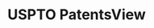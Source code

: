 ---
layout: default
bigquery: https://console.cloud.google.com/bigquery?p=patents-public-data&d=patentsview&page=dataset
citation: Attribution should be given to PatentsView for use, distribution, or derivative
  works.
code: https://github.com/CSSIP-AIR/PatentsView-Code-Snippets/
contributors: USPTO
cost: None
description: 'PatentsView includes US patent data including raw data (summaries, applications,
  pregrant applications), disambugations of inventors and assignees, and inventor
  gender estimates.  Also foreign priority data, # of figures and sheets, and government
  interest statements.'
documentation: https://patentsview.org/query/builder-faqs
last_edit: 04/08/2022, 23:59:30
location: https://patentsview.org/
maintained_by: USPTO
record_creation_timestamp: 12/2/2020 17:20:46
schema_fields:
- location_id
- lapse_of_patent
- subgroup
- disamb_inventor_id_20200331
- subgroup_id
- disamb_assignee_id_20181127
- series_code
- country_transformed
- disclaimer_date
- organization
- term_disclaimer
- term_extension
- gi_statement
- disamb_inventor_id_20170808
- state_fips
- assignee_id
- disamb_inventor_id_20200929
- reldocno
- state
- section_id
- num_sheets
- category_id
- number
- name_first
- subcategory_id
- abstract
- applicant_type
- deceased
- level_one
- latin_name
- f102_date
- organization_id
- inventor_id
- rawinventor_id
- exemplary
- group_id
- filename
- disamb_assignee_id_20200630
- ipc_class
- rawlocation_id
- f371_date
- id
- group
- subclass
- disamb_assignee_id_20200929
- symbol_position
- _102_date
- lname
- name_last
- male_flag
- county
- rule_47
- male
- disamb_inventor_id_20170307
- disamb_assignee_id_20191008
- dependent
- city
- lawyer_id
- classification_level
- sequence
- designation
- action_date
- contract_award_number
- text
- field_title
- subclass_id
- disamb_inventor_id_20191231
- publication_number
- disamb_assignee_id_20190312
- fname
- rawassignee_id
- length
- latitude
- mainclass_id
- longitude
- ipc_version_indicator
- type
- status
- level_two
- kind
- term_grant
- main_group
- disamb_inventor_id_20171003
- disamb_assignee_id_20190820
- role
- level_three
- attribution_status
- disamb_inventor_id_20191008
- disamb_inventor_id_20200630
- withdrawn
- num
- disamb_inventor_id_20201229
- sector_title
- disamb_inventor_id_20190820
- doctype
- application_id
- num_figures
- _371_date
- title
- variety
- disamb_assignee_id_20200331
- disamb_inventor_id_20181127
- rel_id
- classification_data_source
- section
- county_fips
- num_claims
- uuid
- disamb_inventor_id_20171226
- citation_id
- classification_value
- name
- date
- doc_type
- latlong
- country
- disamb_inventor_id_20180528
- category
- patent_id
- subsection_id
- disamb_inventor_id_20190312
- field_id
- classification_status
- relkind
- disamb_assignee_id_20191231
shortname: patentsview
tags:
- disambiguation
- United States
- gender
terms_of_use: Creative Commons Attribution 4.0 International License.
timeframe: 1963-1999
title: USPTO PatentsView
uuid: cf1780b1-e265-4e49-8d1d-83b9cfe0fd9a
---